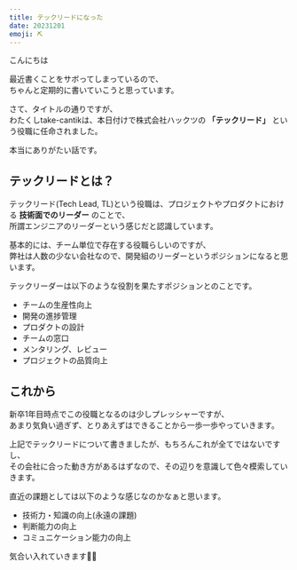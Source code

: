 ```yaml
---
title: テックリードになった
date: 20231201
emoji: ⛏️
---
```


こんにちは

最近書くことをサボってしまっているので、  
ちゃんと定期的に書いていこうと思っています。

さて、タイトルの通りですが、  
わたくしtake-cantikは、本日付けで株式会社ハックツの **「テックリード」** という役職に任命されました。

本当にありがたい話です。

## テックリードとは？

テックリード(Tech Lead, TL)という役職は、プロジェクトやプロダクトにおける **技術面でのリーダー** のことで、  
所謂エンジニアのリーダーという感じだと認識しています。

基本的には、チーム単位で存在する役職らしいのですが、  
弊社は人数の少ない会社なので、開発組のリーダーというポジションになると思います。

テックリーダーは以下のような役割を果たすポジションとのことです。

- チームの生産性向上
- 開発の進捗管理
- プロダクトの設計
- チームの窓口
- メンタリング、レビュー
- プロジェクトの品質向上

## これから

新卒1年目時点でこの役職となるのは少しプレッシャーですが、  
あまり気負い過ぎず、とりあえずはできることから一歩一歩やっていきます。

上記でテックリードについて書きましたが、もちろんこれが全てではないですし、  
その会社に合った動き方があるはずなので、その辺りを意識して色々模索していきます。

直近の課題としては以下のような感じなのかなぁと思います。

- 技術力・知識の向上(永遠の課題)
- 判断能力の向上
- コミュニケーション能力の向上

気合い入れていきます💪🔥
